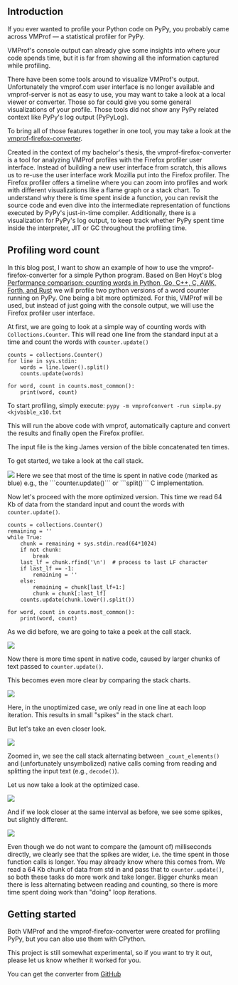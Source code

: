 <!--
.. title: Profiling PyPy using the Firefox profiler user interface
.. slug: vmprof-firefox-converter
.. date: 2024-04-26 14:38:00 UTC
.. tags:
.. category:
.. link:
.. description:
.. type: text
.. author: Christoph Jung
-->

## Introduction

If you ever wanted to profile your Python code on PyPy, you probably came across VMProf — a statistical profiler for PyPy.

VMProf's console output can already give some insights into where your code spends time, 
but it is far from showing all the information captured while profiling.

There have been some tools around to visualize VMProf's output.
Unfortunately the vmprof.com user interface is no longer available and vmprof-server is not as easy to use, you may want to take a look at a local viewer or converter.
Those so far could give you some general visualizations of your profile. Those tools did not show any PyPy related context like PyPy's log output (PyPyLog).

To bring all of those features together in one tool, you may take a look at the [vmprof-firefox-converter](https://github.com/Cskorpion/vmprof-firefox-converter).

Created in the context of my bachelor's thesis, the vmprof-firefox-converter is a tool for analyzing VMProf profiles with the Firefox profiler user interface. 
Instead of building a new user interface from scratch, this allows us to re-use the user interface work Mozilla put into the Firefox profiler.
The Firefox profiler offers a timeline where you can zoom into profiles and work with different visualizations like a flame graph or a stack chart.
To understand why there is time spent inside a function, you can revisit the source code and even dive into the intermediate representation of functions executed by PyPy's just-in-time compiler.
Additionally, there is a visualization for PyPy's log output, to keep track whether PyPy spent time inside the interpreter, JIT or GC throughout the profiling time.

## Profiling word count

In this blog post, I want to show an example of how to use the vmprof-firefox-converter for a simple Python program.
Based on Ben Hoyt's blog [Performance comparison: counting words in Python, Go, C++, C, AWK, Forth, and Rust](https://benhoyt.com/writings/count-words/) we will profile two python versions of a word counter running on PyPy. One being a bit more optimized. For this, VMProf will be used, but instead of just going with the console output, we will use the Firefox profiler user interface.

At first, we are going to look at a simple way of counting words with ```Collections.Counter```.
This will read one line from the standard input at a time and count the words with ```counter.update()```

```
counts = collections.Counter()
for line in sys.stdin:
    words = line.lower().split()
    counts.update(words)

for word, count in counts.most_common():
    print(word, count)
```

To start profiling, simply execute:
```pypy -m vmprofconvert -run simple.py <kjvbible_x10.txt```

This will run the above code with vmprof, automatically capture and convert the results and finally open the Firefox profiler. 

The input file is the king James version of the bible concatenated ten times.

To get started, we take a look at the call stack.

<img src="https://github.com/Cskorpion/vmprof-firefox-converter/blob/main/images/blog/simple_call_stack_crp.png?raw=true">
Here we see that most of the time is spent in native code (marked as blue) e.g., the ```counter.update()``` or ```split()``` C implementation.

Now let's proceed with the more optimized version.
This time we read 64 Kb of data from the standard input and count the words with ```counter.update()```.

```
counts = collections.Counter()
remaining = ''
while True:
    chunk = remaining + sys.stdin.read(64*1024)
    if not chunk:
        break
    last_lf = chunk.rfind('\n')  # process to last LF character
    if last_lf == -1:
        remaining = ''
    else:
        remaining = chunk[last_lf+1:]
        chunk = chunk[:last_lf]
    counts.update(chunk.lower().split())

for word, count in counts.most_common():
    print(word, count)
```
 
As we did before, we are going to take a peek at the call stack.

<img src="https://github.com/Cskorpion/vmprof-firefox-converter/blob/main/images/blog/optimized_call_stack_crp.png?raw=true"> 

Now there is more time spent in native code, caused by larger chunks of text passed to  ```counter.update()```.

This becomes even more clear by comparing the stack charts.

<img src="https://github.com/Cskorpion/vmprof-firefox-converter/blob/main/images/blog/simple_stack_chart.png?raw=true">

Here, in the unoptimized case, we only read in one line at each loop iteration.
This results in small "spikes" in the stack chart. 

But let's take an even closer look.

<img src="https://github.com/Cskorpion/vmprof-firefox-converter/blob/main/images/blog/simple_stack_chart_zoom.png?raw=true">

Zoomed in, we see the call stack alternating between ```_count_elements()``` and (unfortunately unsymbolized) native calls coming from reading and splitting the input text (e.g., ```decode()```).

Let us now take a look at the optimized case.

<img src="https://github.com/Cskorpion/vmprof-firefox-converter/blob/main/images/blog/optimized_stack_chart.png?raw=true">

And if we look closer at the same interval as before, we see some spikes, but slightly different.

<img src="https://github.com/Cskorpion/vmprof-firefox-converter/blob/main/images/blog/optimized_stack_chart_zoom.png?raw=true">

Even though we do not want to compare the (amount of) milliseconds directly, we clearly see that the spikes are wider, i.e. the time spent in those function calls is longer.
You may already know where this comes from.
We read a 64 Kb chunk of data from std in and pass that to ```counter.update()```, so both these tasks do more work and take longer.
Bigger chunks mean there is less alternating between reading and counting, so there is more time spent doing work than "doing" loop iterations.


## Getting started

Both VMProf and the vmprof-firefox-converter were created for profiling PyPy, but you can also use them with CPython. 

This project is still somewhat experimental, so if you want to try it out, please let us know whether it worked for you.

You can get the converter from [GitHub](https://github.com/Cskorpion/vmprof-firefox-converter) 